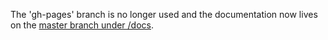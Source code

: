 The 'gh-pages' branch is no longer used and the documentation now lives on
the [master branch under /docs](https://github.com/grantm/jquery-datetextentry/tree/master/docs).
